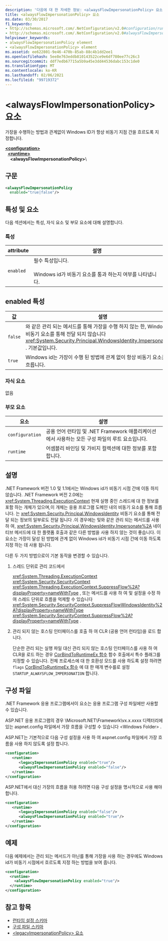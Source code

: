 ```yaml
---
description: '다음에 대 한 자세한 정보: <alwaysFlowImpersonationPolicy> 요소'
title: <alwaysFlowImpersonationPolicy> 요소
ms.date: 03/30/2017
f1_keywords:
- http://schemas.microsoft.com/.NetConfiguration/v2.0#configuration/runtime/alwaysFlowImpersonationPolicy
- http://schemas.microsoft.com/.NetConfiguration/v2.0#alwaysFlowImpersonationPolicy
helpviewer_keywords:
- alwaysFlowImpersonationPolicy element
- <alwaysFlowImpersonationPolicy> element
ms.assetid: ee622801-9e46-470b-85ab-88c4b1dd2ee1
ms.openlocfilehash: 5ee8e763eddb810143522ce9e6df780ee77c26c3
ms.sourcegitcommit: ddf7edb67715a5b9a45e3dd44536dabc153c1de0
ms.translationtype: MT
ms.contentlocale: ko-KR
ms.lasthandoff: 02/06/2021
ms.locfileid: "99719372"
---
```

# <a name="alwaysflowimpersonationpolicy-element"></a>\<alwaysFlowImpersonationPolicy> 요소

가장을 수행하는 방법과 관계없이 Windows ID가 항상 비동기 지점 간을 흐르도록 지정합니다.  
  
[**\<configuration>**](../configuration-element.md)\
&nbsp;&nbsp;[**\<runtime>**](runtime-element.md)\
&nbsp;&nbsp;&nbsp;&nbsp;**\<alwaysFlowImpersonationPolicy>**\  
  
## <a name="syntax"></a>구문  
  
```xml  
<alwaysFlowImpersonationPolicy
  enabled="true|false"/>  
```  
  
## <a name="attributes-and-elements"></a>특성 및 요소  

 다음 섹션에서는 특성, 자식 요소 및 부모 요소에 대해 설명합니다.  
  
### <a name="attributes"></a>특성  
  
|attribute|설명|  
|---------------|-----------------|  
|`enabled`|필수 특성입니다.<br /><br /> Windows id가 비동기 요소를 통과 하는지 여부를 나타냅니다.|  
  
## <a name="enabled-attribute"></a>enabled 특성  
  
|값|설명|  
|-----------|-----------------|  
|`false`|와 같은 관리 되는 메서드를 통해 가장을 수행 하지 않는 한, Windows id는 비동기 요소를 통해 전달 되지 않습니다 <xref:System.Security.Principal.WindowsIdentity.Impersonate%2A> . 기본값입니다.|  
|`true`|Windows id는 가장이 수행 된 방법에 관계 없이 항상 비동기 요소를 통해 흐릅니다.|  
  
### <a name="child-elements"></a>자식 요소  

 없음  
  
### <a name="parent-elements"></a>부모 요소  
  
|요소|설명|  
|-------------|-----------------|  
|`configuration`|공용 언어 런타임 및 .NET Framework 애플리케이션에서 사용하는 모든 구성 파일의 루트 요소입니다.|  
|`runtime`|어셈블리 바인딩 및 가비지 컬렉션에 대한 정보를 포함합니다.|  
  
## <a name="remarks"></a>설명  

 .NET Framework 버전 1.0 및 1.1에서는 Windows id가 비동기 시점 간에 이동 하지 않습니다. .NET Framework 버전 2.0에는 <xref:System.Threading.ExecutionContext> 현재 실행 중인 스레드에 대 한 정보를 포함 하는 개체가 있으며,이 개체는 응용 프로그램 도메인 내의 비동기 요소를 통해 흐릅니다. 는 <xref:System.Security.Principal.WindowsIdentity> 비동기 요소를 통해 전달 되는 정보의 일부로도 전달 됩니다 .이 경우에는 및와 같은 관리 되는 메서드를 사용 하 여, <xref:System.Security.Principal.WindowsIdentity.Impersonate%2A> 네이티브 메서드에 대 한 플랫폼 호출과 같은 다른 방법을 사용 하지 않는 것이 좋습니다. 이 요소는 가장이 달성 된 방법에 관계 없이 Windows id가 비동기 시점 간에 이동 하도록 지정 하는 데 사용 됩니다.  
  
 다른 두 가지 방법으로이 기본 동작을 변경할 수 있습니다.  
  
1. 스레드 단위로 관리 코드에서  
  
     <xref:System.Threading.ExecutionContext> <xref:System.Security.SecurityContext> <xref:System.Threading.ExecutionContext.SuppressFlow%2A?displayProperty=nameWithType> , 또는 메서드를 사용 하 여 및 설정을 수정 하 여 스레드 단위로 흐름을 억제할 수 있습니다 <xref:System.Security.SecurityContext.SuppressFlowWindowsIdentity%2A?displayProperty=nameWithType> <xref:System.Security.SecurityContext.SuppressFlow%2A?displayProperty=nameWithType> .  
  
2. 관리 되지 않는 호스팅 인터페이스를 호출 하 여 CLR (공용 언어 런타임)을 로드 합니다.  
  
     단순한 관리 되는 실행 파일 대신 관리 되지 않는 호스팅 인터페이스를 사용 하 여 CLR을 로드 하는 경우 [CorBindToRuntimeEx 함수](../../../unmanaged-api/hosting/corbindtoruntimeex-function.md) 함수 호출에서 특수 플래그를 지정할 수 있습니다. 전체 프로세스에 대 한 호환성 모드를 사용 하도록 설정 하려면 `flags` [CorBindToRuntimeEx 함수](../../../unmanaged-api/hosting/corbindtoruntimeex-function.md) 에 대 한 매개 변수를로 설정 `STARTUP_ALWAYSFLOW_IMPERSONATION` 합니다.  
  
## <a name="configuration-file"></a>구성 파일  

 .NET Framework 응용 프로그램에서이 요소는 응용 프로그램 구성 파일에만 사용할 수 있습니다.  
  
 ASP.NET 응용 프로그램의 경우 \Microsoft.NET\Framework\vx.x.xxxx 디렉터리에 있는 aspnet.config 파일에서 가장 흐름을 구성할 수 있습니다 \<Windows Folder> .  
  
 ASP.NET는 기본적으로 다음 구성 설정을 사용 하 여 aspnet.config 파일에서 가장 흐름을 사용 하지 않도록 설정 합니다.  
  
```xml
<configuration>  
   <runtime>  
      <legacyImpersonationPolicy enabled="true"/>  
      <alwaysFlowImpersonationPolicy enabled="false"/>  
   </runtime>  
</configuration>  
```  
  
 ASP.NET에서 대신 가장의 흐름을 허용 하려면 다음 구성 설정을 명시적으로 사용 해야 합니다.  
  
```xml  
<configuration>  
   <runtime>  
      <legacyImpersonationPolicy enabled="false"/>  
      <alwaysFlowImpersonationPolicy enabled="true"/>  
   </runtime>  
</configuration>  
```  
  
## <a name="example"></a>예제  

 다음 예제에서는 관리 되는 메서드가 아닌를 통해 가장을 사용 하는 경우에도 Windows id가 비동기 시점에서 흐르도록 지정 하는 방법을 보여 줍니다.  
  
```xml  
<configuration>  
  <runtime>  
    <alwaysFlowImpersonationPolicy enabled="true"/>  
  </runtime>  
</configuration>  
```  
  
## <a name="see-also"></a>참고 항목

- [런타임 설정 스키마](index.md)
- [구성 파일 스키마](../index.md)
- [\<legacyImpersonationPolicy> 요소](legacyimpersonationpolicy-element.md)
